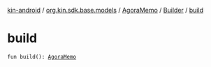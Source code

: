 [kin-android](../../../index.md) / [org.kin.sdk.base.models](../../index.md) / [AgoraMemo](../index.md) / [Builder](index.md) / [build](./build.md)

# build

`fun build(): `[`AgoraMemo`](../index.md)